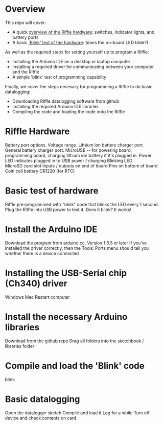# Overview

This repo will cover:

- A quick [overview of the Riffle hardware](./step-by-step.markdown#riffle-hardware): switches, indicator lights, and battery ports 
- A basic ['Blink' test of the hardware](./step-by-step.markdown#basice-test-of-hardware): (does the on-board LED blink?)

As well as the required steps for setting yourself up to program a Riffle: 

- Installing the Arduino IDE on a desktop or laptop computer
- Installing a required driver for communicating between your computer and the Riffle
- A simple 'blink' test of programming capability

Finally, we cover the steps necesary for programming a Riffle to do basic datalogging:

- Downloading Riffle datalogging software from github
- Installing the required Arduino IDE libraries
- Compiling the code and loading the code onto the Riffle

# Riffle Hardware 

Battery port options.  Voltage range.  Lithium Ion battery charger port.  General battery charger port.
MicroUSB -- for powering board, programming board, charging lithium ion battery if it's plugged in.
Power LED indicates plugged in to USB power / charging
Blinking LED.  
MicroSD card slot
Inputs / outputs on end of board
Pins on bottom of board
Coin cell battery CR1220 (for RTC)

# Basic test of hardware

Riffle pre-programmed with "blink" code that blinks the LED every 1 second.
Plug the Riffle into USB power to test it. Does it blink? It works!

# Install the Arduino IDE

Download the program from arduino.cc.  Version 1.6.5 or later
If you've installed the driver correctly, then the Tools: Ports menu should tell you whether there is a device connected


# Installing the USB-Serial chip (Ch340) driver

Windows
Mac
Restart computer


# Install the necessary Arduino libraries

Download from the github repo
Drag all folders into the sketchbook / libraries folder

# Compile and load the 'Blink' code
blink

# Basic datalogging
Open the datalogger sketch
Compile and load it
Log for a while
Turn off device and check contents on card

